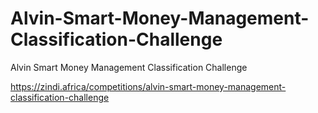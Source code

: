 # Alvin-Smart-Money-Management-Classification-Challenge
Alvin Smart Money Management Classification Challenge


https://zindi.africa/competitions/alvin-smart-money-management-classification-challenge
